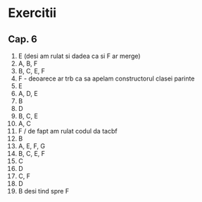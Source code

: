 # Exercitii
## Cap. 6
1. E (desi am rulat si dadea ca si F ar merge)
2. A, B, F
3. B, C, E, F
4. F - deoarece ar trb ca sa apelam constructorul clasei parinte
5. E
6. A, D, E
7. B
8. D
9. B, C, E
10. A, C
11. F / de fapt am rulat codul da tacbf
12. B
13. A, E, F, G
14. B, C, E, F
15. C
16. D
17. C, F
18. D
19. B desi tind spre F